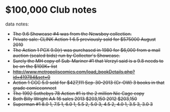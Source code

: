 $100,000 Club notes
==========

data notes:

- ~~The 9.6 Showcase #4 was from the Newsboy collection.~~
- ~~Private sale: CLINK Action 1 6.5 previously sold for $575000 August 2010~~
- ~~The Action 1 PGX 9.0(r) was purchased in 1980 for $6,000 from a mail auction (sealed bids) run by Collector's Showcase.~~
- ~~Surely the MH copy of Sub-Mariner #1 that Verzyl said is a 9.8 needs to be on the $100K+ list~~
- ~~http://www.metropoliscomics.com/load_bookDetails.php?id=419784&set=0~~
- ~~Action 1 CGC 5.0 sold for $427,111 Sep-30-2013 (Cr-OW) 3 books in that grade comicconnect~~
- ~~The 1992 Sothebys 78 Action #1 is the 2 million Nic Cage copy~~
- ~~Both Billy Wright AA 16 sales 2013 $203,150 2012 $203,150~~	
- ~~Superman #1 8.0	 1, 7.5	 1, 6.0	 1, 5.5	 2, 5.0	 3, 4.5	 2, 4.0	 1, 3.5	 3, 3.0	 3~~
